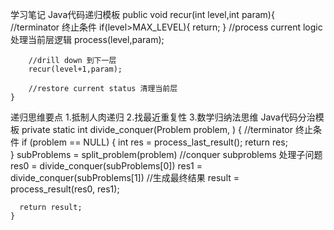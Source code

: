 学习笔记
Java代码递归模板
	public void recur(int level,int param){
        //terminator 终止条件
        if(level>MAX_LEVEL){
         return;
        }
        //process current logic 处理当前层逻辑
        process(level,param);

        //drill down 到下一层
        recur(level+1,param);

        //restore current status 清理当前层
    }
递归思维要点
	1.抵制人肉递归
	2.找最近重复性
	3.数学归纳法思维
Java代码分治模板
	private static int divide_conquer(Problem problem, ) {
	  //terminator 终止条件
	  if (problem == NULL) {
	    int res = process_last_result();
	    return res;     
	  }
	  subProblems = split_problem(problem)
	  //conquer subproblems 处理子问题
	  res0 = divide_conquer(subProblems[0])
	  res1 = divide_conquer(subProblems[1])
	  //生成最终结果
	  result = process_result(res0, res1);
	  
	  return result;
	}